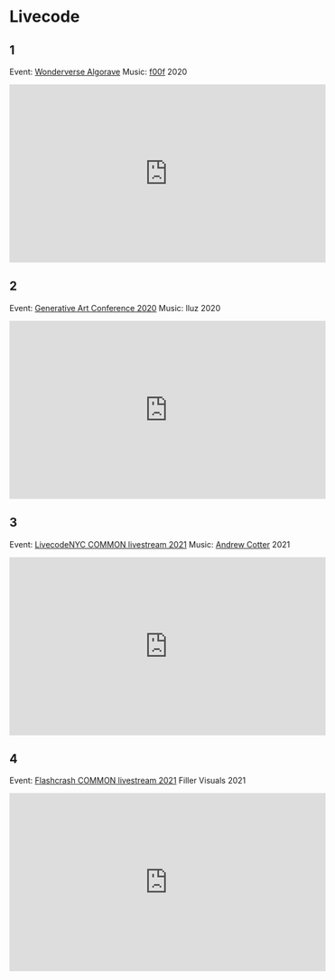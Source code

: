 # Livecode

## 1
Event: [Wonderverse Algorave](https://livecode.nyc/event/20200620-wonderverse.html)
Music: [f00f](https://soundcloud.com/f00f)
2020  

<iframe width="560" height="315" src="https://www.youtube.com/embed/78y2BPJdlfw" frameborder="0" allow="accelerometer; autoplay; clipboard-write; encrypted-media; gyroscope; picture-in-picture" allowfullscreen></iframe>


## 2
Event: [Generative Art Conference 2020](https://www.generativeart.com/loc2020/program.htm)
Music: lluz 
2020  

<iframe width="560" height="315" src="https://www.youtube.com/embed/JYfW5ad76x0" frameborder="0" allow="accelerometer; autoplay; clipboard-write; encrypted-media; gyroscope; picture-in-picture" allowfullscreen></iframe>


## 3
Event: [LivecodeNYC COMMON livestream 2021](https://www.generativeart.com/loc2020/program.htm)
Music: [Andrew Cotter](https://thatcotter.github.io)
2021  

<iframe width="560" height="315" src="https://www.youtube.com/embed/tKI3BSO9Zp8" frameborder="0" allow="accelerometer; autoplay; clipboard-write; encrypted-media; gyroscope; picture-in-picture" allowfullscreen></iframe>



## 4
Event: [Flashcrash COMMON livestream 2021](https://www.generativeart.com/loc2020/program.htm)
Filler Visuals
2021  

<iframe width="560" height="315" src="https://www.youtube.com/watch?v=G5Bb3v8YK6E&list=PLDeicGW8SQOxxSQVCkok2T1v45b9hkQqh" frameborder="0" allow="accelerometer; autoplay; clipboard-write; encrypted-media; gyroscope; picture-in-picture" allowfullscreen></iframe>

